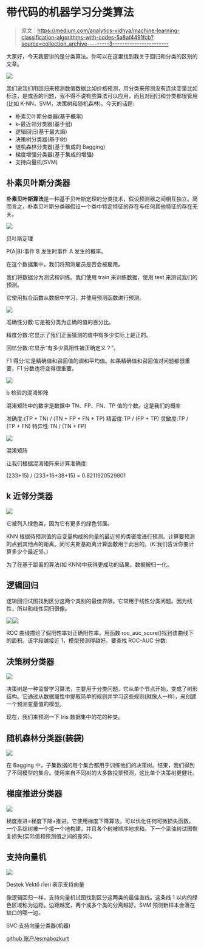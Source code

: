 # 带代码的机器学习分类算法

> 原文：<https://medium.com/analytics-vidhya/machine-learning-classification-algorithms-with-codes-5a8af4491fcb?source=collection_archive---------3----------------------->

大家好，今天我要讲的是分类算法。你可以在这里找到我关于回归和分类的区别的文章。

![](img/54dc47528689b434543e75c65fe2c776.png)

我们说我们用回归来预测数值数据比如价格预测，用分类来预测没有连续变量比如标注，是或否的问题，我不得不说有些算法可以应用，而且对回归和分类都很管用(比如 K-NN，SVM，决策树和随机森林)。今天的话题:

*   朴素贝叶斯分类器(基于概率)
*   k-最近邻分类器(基于组)
*   逻辑回归(基于最大熵)
*   决策树分类器(基于树)
*   随机森林分类器(基于集成的 Bagging)
*   梯度增强分类器(基于集成的增强)
*   支持向量机(SVM)

## 朴素贝叶斯分类器

**朴素贝叶斯算法**是一种基于贝叶斯定理的分类技术，假设预测器之间相互独立。简而言之，朴素贝叶斯分类器假设一个类中特定特征的存在与任何其他特征的存在无关。

![](img/66e0288939c12c0f94e09d5fd170622a.png)

贝叶斯定理

P(A|B):事件 B 发生时事件 A 发生的概率。

在这个数据集中，我们将预测雇员是否会被雇用。

我们将数据分为测试和训练。我们使用 train 来训练数据，使用 test 来测试我们的预测。

它使用拟合函数从数据中学习，并使用预测函数进行预测。

![](img/b041560bbfef4c2cf02361be0cfbe0d3.png)

准确性分数:它是被分类为正确的值的百分比。

精度分数:它显示了我们正面猜测的值中有多少实际上是正的。

回忆分数:它显示“有多少真阳性被正确定义？”。

F1 得分:它是精确值和召回值的调和平均值。如果精确值和召回值对问题都很重要，F1 分数也将变得很重要。

![](img/a04a482c2ad6cba9e03973f2e36eeb8a.png)

b 检验的混淆矩阵

混淆矩阵中的数字是数据中 TN、FP、FN、TP 值的个数。这是我们的概率

准确度:(TP + TN) / (TN + FP + FN + TP)
精密度:TP / (FP + TP)
灵敏度:TP / (TP + FN)
特异性:TN / (TN + FP)

![](img/a59edc34db913a612481f6a60e6340d1.png)

混淆矩阵

让我们根据混淆矩阵来计算准确度:

(233+15) / (233+16+38+15) = 0.8211920529801

## k 近邻分类器

![](img/c47039bb845d7c63160f130a9bb3ee63.png)

它被列入绿色类，因为它有更多的绿色邻居。

KNN 根据待预测值的自变量构成的向量的最近邻的类密度进行预测。计算要预测的点到其他点的距离。闵可夫斯基距离计算函数用于此目的。(K:我们告诉你要计算多少个最近邻。)

为了在基于距离的算法(如 KNN)中获得更成功的结果，数据被归一化。

## 逻辑回归

逻辑回归试图找到区分这两个类别的最佳界限。它常用于线性分类问题。因为线性，所以和线性回归很像。

![](img/721fec7555dd233ced26c0fdac1d765d.png)![](img/7d4e0d5c5ca92a55a615504a8fa866d1.png)

ROC 曲线描绘了假阳性率对正确阳性率。用函数 roc_auc_score()找到该曲线下的面积。该字段越接近 1，模型预测得越好。要查找 ROC-AUC 分数:

## 决策树分类器

![](img/e366563a6655b0667e5dd7cef6a62149.png)

决策树是一种监督学习算法，主要用于分类问题。它从单个节点开始，变成了树形结构。它通过从数据属性中提取简单的规则并学习这些规则(就像人一样)，来创建一个预测变量值的模型。

现在，我们来预测一下 Iris 数据集中的花的种类。

## 随机森林分类器(装袋)

![](img/ec459c7868ffaa6cc77bd487b0991761.png)

在 Bagging 中，子集数据的每个集合都用于训练他们的决策树。结果，我们得到了不同模型的集合。使用来自不同树的大多数投票预测，这比单个决策树更健壮。

## 梯度推进分类器

![](img/6fbc8e00dd723fa759593b2b68e236b0.png)

梯度推进=梯度下降+推进。它使用梯度下降算法，可以优化任何可微损失函数。一个系综树被一个接一个地构建，并且各个树被顺序地求和。下一个采油树试图恢复损失(实际值和预测值之间的差异)。

## 支持向量机

![](img/2b5a8569edc3050f6c2c90dad215300c.png)

Destek Vektö rleri 表示支持向量

像逻辑回归一样，支持向量机试图找到区分这两类的最佳直线。这条线 1 以内的绿色区域称为边距。边距越宽，两个或多个类的分离越好。SVM 预测新样本会落在缺口的哪一边。

SVC:支持向量分类器(机器)

[github 账户/esmabozkurt](https://github.com/esmabozkurt)